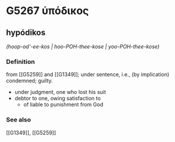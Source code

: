# G5267 ὑπόδικος

## hypódikos

_(hoop-od'-ee-kos | hoo-POH-thee-kose | yoo-POH-thee-kose)_

### Definition

from [[G5259]] and [[G1349]]; under sentence, i.e., (by implication) condemned; guilty.

- under judgment, one who lost his suit
- debtor to one, owing satisfaction to
  - of liable to punishment from God

### See also

[[G1349]], [[G5259]]

